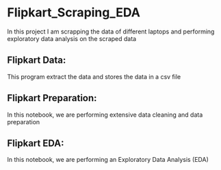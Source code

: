# Flipkart_Scraping_EDA

In this project I am scrapping the data of different laptops and performing exploratory data analysis on the scraped data



## Flipkart Data:

This program extract the data and stores the data in a csv file

## Flipkart Preparation:

In this notebook, we are performing extensive data cleaning and data preparation

## Flipkart EDA:

In this notebook, we are performing an Exploratory Data Analysis (EDA)
